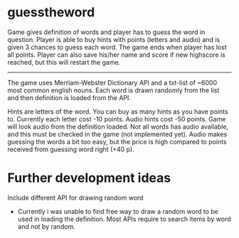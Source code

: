 # guesstheword
Game gives definition of words and player has to guess the word in question.
Player is able to buy hints with points (letters and audio) and is given 3 chances to guess each word. The game ends when player has lost all points. Player can also save his/her name and score if new highscore is reached, but this will restart the game.

----

The game uses Merriam-Webster Dictionary API and a txt-list of ~6000 most common english nouns. Each word is drawn randomly from the list and then definition is loaded from the API.

Hints are letters of the word. You can buy as many hints as you have points to. Currently each letter cost -10 points.
Audio hints cost -50 points. Game will look audio from the definition loaded. Not all words has audio available, and this must be checked in the game (not implemented yet).
Audio makes guessing the words a bit too easy, but the price is high compared to points received from guessing word right (+40 p).



# Further development ideas
Include different API for drawing random word
- Currently i was unable to find free way to draw a random word to be used in loading the definition. Most APIs require to search items by word and not by random.
